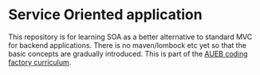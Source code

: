 # Service Oriented application

This repository is for learning SOA as a better alternative to standard MVC for backend applications.
There is no maven/lombock etc yet so that the basic concepts are gradually introduced.
This is part of the [AUEB coding factory curriculum](https://codingfactory.aueb.gr/).

